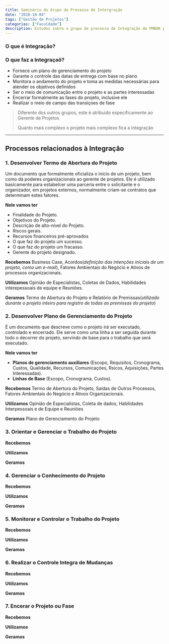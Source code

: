 ```yaml
---
title: Seminário do Grupo de Processo de Intergração
date: "2018-10-04"
tags: ["Gestão de Projetos"]
categorias: ["Faculdade"]
description: Estudos sobre o grupo de processo de Integração do PMBOK para a apresentação do seminário de Gestão de Projetos
---
```


### O que é Integração?

### O que faz a Integraçaõ?
- Fornece um plano de gerenciamento do projeto
- Garante o controle das datas de entrega com base no plano
- Monitora o andamento do projeto e toma as medidas necessárias para atender os objetivos definidos
- Ser o meio de comunicação entre o projeto e as partes interessadas
- Encerrar formalmente as fases do projeto, inclusive ele
- Realizar o meio de campo das transiçoes de fase

> Diferente dos outros grupos, este é atribuido especificamente ao Gerente de Projetos
>
> Quanto mais complexo o projeto mais complexo fica a integração

---

## Processos relacionados à Integração
### **1. Desenvolver Termo de Abertura do Projeto**
Um documento que formalmente oficializa o início de um projeto, bem como dá poderes organizacionais ao gerente de projetos.
Ele é utilizado basicamente para estabelcer uma parceria entre o solicitante e o organizador, em projetos externos, normalmente criam-se contratos que determinam estes fatores.

**Nele vamos ter**
- Finalidade do Projeto.
- Objetivos do Projeto.
- Descrição de alto-nível do Projeto.
- Riscos gerais.
- Recursos financeiros pré-aprovados
- O que faz do projeto um sucesso.
- O que faz do projeto um fracasso.
- Gerente do projeto designado.

**Recebemos**
Business Case, Acordos(*definição das intenções iniciais de um projeto, como um e-mail*), Fatores Ambientais do Negócio e Ativos de processos organizacionais.

**Utilizamos** 
Opinião de Especialistas, Coletas de Dados, Habilidades interepessoais de equipe e Reuniões.

**Geramos** 
Termo de Abertura do Projeto e Relatório de Premissas(*utilizado durante o projeto inteiro para registro de todas as premissas do projeto*)

### 2. Desenvolver Plano de Gerenciamento do Projeto
É um documento que descreve como o projeto irá ser executado, controlado e encerrado.
Ele serve como uma linha a ser seguida durante todo o decorrer do projeto, servindo de base para o trabalho que será executado.

**Nele vamos ter**
- **Planos de gerenciamento auxiliares** (Escopo, Requisitos, Cronograma, Custos, Qualidade, Recursos, Comunicações, Rsicos, Aquisições, Partes Interessadas).
- **Linhas de Base** (Escopo, Cronograma, Custos).

**Recebemos**
Termo de Abertura do Projeto, Saídas de Outros Processos, Fatores Ambientais do Negócio e Ativos Organizacionais.

**Utilizamos** 
Opinião de Especialistas, Coleta de dados, Habilidades Interpessoais e de Equipe e Reuniões

**Geramos** 
Plano de Gerenciamento do Projeto

### 3. Orientar e Gerenciar o Trabalho do Projeto

**Recebemos**

**Utilizamos** 

**Geramos** 

### 4. Gerenciar o Conhecimento do Projeto

**Recebemos**

**Utilizamos** 

**Geramos** 

### 5. Monitorar e Controlar o Trabalho do Projeto

**Recebemos**

**Utilizamos** 

**Geramos** 

### 6. Realizar o Controle Integra de Mudanças

**Recebemos**

**Utilizamos** 

**Geramos** 

### 7. Encerar o Projeto ou Fase

**Recebemos**

**Utilizamos** 

**Geramos** 

